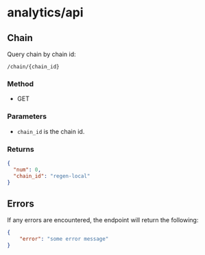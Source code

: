 # analytics/api

## Chain

Query chain by chain id:

```
/chain/{chain_id}
```

### Method

- GET

### Parameters

- `chain_id` is the chain id.

### Returns

```json
{
  "num": 0,
  "chain_id": "regen-local"
}
```

## Errors

If any errors are encountered, the endpoint will return the following:

```json
{
    "error": "some error message"
}
```
